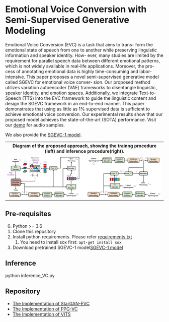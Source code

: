 # Emotional Voice Conversion with Semi-Supervised Generative Modeling
Emotional Voice Conversion (EVC) is a task that aims to trans-
form the emotional state of speech from one to another while
preserving linguistic information and speaker identity. How-
ever, many studies are limited by the requirement for parallel
speech data between different emotional patterns, which is not
widely available in real-life applications. Moreover, the pro-
cess of annotating emotional data is highly time-consuming and
labor-intensive. This paper proposes a novel semi-supervised
generative model called SGEVC for emotional voice conver-
sion. Our proposed method utilizes variation autoencoder
(VAE) frameworks to disentangle linguistic, speaker identity,
and emotion spaces. Additionally, we integrate Text-to-Speech
(TTS) into the EVC framework to guide the linguistic content
and design the SGEVC framework in an end-to-end manner.
This paper demonstrates that using as little as 1% supervised
data is sufficient to achieve emotional voice conversion. Our
experimental results show that our proposed model achieves the
state-of-the-art (SOTA) performance.
Visit our [demo](https://paper2demo.github.io/pagedemo/) for audio samples.

We also provide the [SGEVC-1 model](https://drive.google.com/file/d/1uzO39mKxiZiirobls1u1ogba65fA6n22/view?usp=sharing).

<table style="width:100%">
  <tr>
    <th>Diagram of the proposed approach, showing the trainng procedure (left) and inference procedure(right).</th>
  </tr>
  <tr>
    <td><img src="resources/fig2.png" alt="Diagram of the proposed approach, showing the training procedure (left) and inference procedure(right)."></td>
  </tr>
</table>

## Pre-requisites
0. Python >= 3.6
0. Clone this repository
0. Install python requirements. Please refer [requirements.txt](requirements.txt)
    1. You need to install sox first: `apt-get install sox`
0. Download pretrained SGEVC-1 model[SGEVC-1 model](https://drive.google.com/file/d/1uzO39mKxiZiirobls1u1ogba65fA6n22/view?usp=sharing)

## Inference
python inference_VC.py

## Repository

- [The Implementation of StarGAN-EVC](https://github.com/glam-imperial/EmotionalConversionStarGAN)
- [The Implementation of PPG-VC](https://github.com/liusongxiang/ppg-vc)
- [The Implementation of VITS](https://github.com/jaywalnut310/vits)

